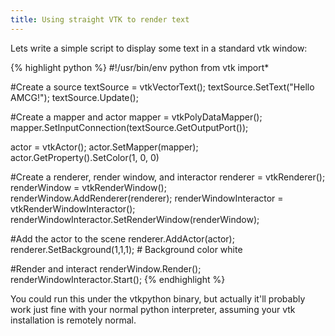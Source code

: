 ```yaml
---
title: Using straight VTK to render text
---
```


Lets write a simple script to display some text in a standard vtk window:

{% highlight python %}
#!/usr/bin/env python
from vtk import*
 
#Create a source
textSource = vtkVectorText();
textSource.SetText("Hello AMCG!");
textSource.Update();
 
#Create a mapper and actor
mapper = vtkPolyDataMapper();
mapper.SetInputConnection(textSource.GetOutputPort());
 
actor = vtkActor();
actor.SetMapper(mapper);
actor.GetProperty().SetColor(1, 0, 0)

 
#Create a renderer, render window, and interactor
renderer = vtkRenderer();
renderWindow = vtkRenderWindow();
renderWindow.AddRenderer(renderer);
renderWindowInteractor = vtkRenderWindowInteractor();
renderWindowInteractor.SetRenderWindow(renderWindow);
 
#Add the actor to the scene
renderer.AddActor(actor);
renderer.SetBackground(1,1,1); # Background color white
 
#Render and interact
renderWindow.Render();
renderWindowInteractor.Start();
{% endhighlight %}

You could run this under the vtkpython binary, but actually it'll probably work just fine with your normal python interpreter, assuming your vtk installation is remotely normal.
